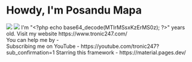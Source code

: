 # Howdy, I'm Posandu Mapa
<img src="https://github-readme-stats.vercel.app/api?username=tronic247&show_icons=true&theme=red"/>
<img src="https://profile-counter.glitch.me/tronic247/count.svg"/>
I'm "&lt;?php echo base64_decode(MTIrMSsxKzErMS0z); ?>" years old. Visit my website https://www.tronic247.com/ <br>
You can help me by - <br>
Subscribing me on YouTube - https://youtube.com/tronic247?sub_confirmation=1
Starring this framework - https://material.pages.dev/
